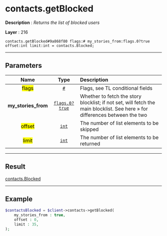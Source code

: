 # contacts.getBlocked

**Description** : *Returns the list of blocked users*

**Layer** : 216

```tl
contacts.getBlocked#9a868f80 flags:# my_stories_from:flags.0?true offset:int limit:int = contacts.Blocked;
```

---

## Parameters

| Name | Type | Description |
| :---: | :---: | :--- |
| <mark>flags</mark> | [`#`](type/#) | Flags, see TL conditional fields |
| **my_stories_from** | [`flags.0?true`](type/true) | Whether to fetch the story blocklist; if not set, will fetch the main blocklist. See here » for differences between the two |
| <mark>offset</mark> | [`int`](type/int) | The number of list elements to be skipped |
| <mark>limit</mark> | [`int`](type/int) | The number of list elements to be returned |

---

## Result

[contacts.Blocked](type/contacts.Blocked)

---

## Example

```php
$contactsBlocked = $client->contacts->getBlocked(
	my_stories_from : true,
	offset : 0,
	limit : 35,
);
```
